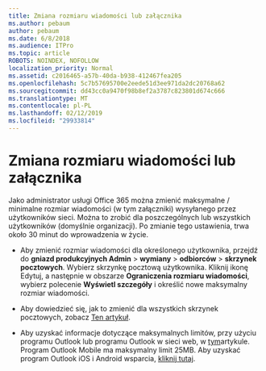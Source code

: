 ```yaml
---
title: Zmiana rozmiaru wiadomości lub załącznika
ms.author: pebaum
author: pebaum
ms.date: 6/8/2018
ms.audience: ITPro
ms.topic: article
ROBOTS: NOINDEX, NOFOLLOW
localization_priority: Normal
ms.assetid: c2016465-a57b-40da-b938-412467fea205
ms.openlocfilehash: 5c7b57695700e2eede51d3ee971da2dc20768a62
ms.sourcegitcommit: dd43cc0a9470f98b8ef2a3787c823801d674c666
ms.translationtype: MT
ms.contentlocale: pl-PL
ms.lasthandoff: 02/12/2019
ms.locfileid: "29933814"
---
```

# <a name="changing-message-or-attachment-size"></a>Zmiana rozmiaru wiadomości lub załącznika

Jako administrator usługi Office 365 można zmienić maksymalne / minimalne rozmiar wiadomości (w tym załączniki) wysyłanego przez użytkowników sieci. Można to zrobić dla poszczególnych lub wszystkich użytkowników (domyślnie organizacji). Po zmianie tego ustawienia, trwa około 30 minut do wprowadzenia w życie.
  
- Aby zmienić rozmiar wiadomości dla określonego użytkownika, przejdź do **gniazd produkcyjnych Admin** \> **wymiany** \> **odbiorców** \> **skrzynek pocztowych**. Wybierz skrzynkę pocztową użytkownika. Kliknij ikonę Edytuj, a następnie w obszarze **Ograniczenia rozmiaru wiadomości**, wybierz polecenie **Wyświetl szczegóły** i określić nowe maksymalny rozmiar wiadomości. 
    
- Aby dowiedzieć się, jak to zmienić dla wszystkich skrzynek pocztowych, zobacz [Ten artykuł](https://www.microsoft.com/microsoft-365/blog/2015/04/15/office-365-now-supports-larger-email-messages-up-to-150-mb/).
    
- Aby uzyskać informacje dotyczące maksymalnych limitów, przy użyciu programu Outlook lub programu Outlook w sieci web, w [tym](https://technet.microsoft.com/library/exchange-online-limits.aspx#MessageLimits)artykule. Program Outlook Mobile ma maksymalny limit 25MB. Aby uzyskać program Outlook iOS i Android wsparcia, [kliknij tutaj](https://support.office.com/article/Get-in-app-help-for-Outlook-for-iOS-and-Android-218a22d1-9fa5-4889-b689-de1c63493243).
    

